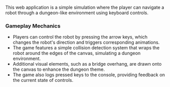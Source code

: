 This web application is a simple simulation where the player can navigate a robot through a dungeon-like environment using keyboard controls.

### Gameplay Mechanics
- Players can control the robot by pressing the arrow keys, which changes the robot's direction and triggers corresponding animations.
- The game features a simple collision detection system that wraps the robot around the edges of the canvas, simulating a dungeon environment.
- Additional visual elements, such as a bridge overhang, are drawn onto the canvas to enhance the dungeon theme.
- The game also logs pressed keys to the console, providing feedback on the current state of controls.
